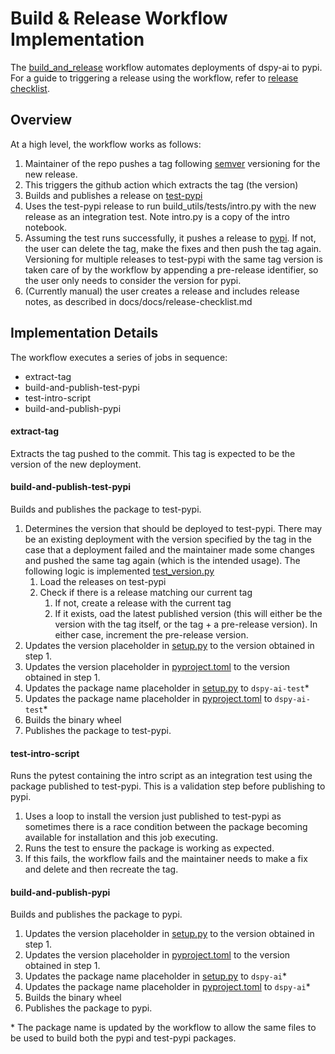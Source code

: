 # Build & Release Workflow Implementation

The [build_and_release](https://github.com/stanfordnlp/dspy/blob/main/.github/workflows/build_and_release.yml) workflow automates deployments of dspy-ai to pypi. For a guide to triggering a release using the workflow, refer to [release checklist](release-checklist.md).

## Overview

At a high level, the workflow works as follows: 

1. Maintainer of the repo pushes a tag following [semver](https://semver.org/) versioning for the new release.
2. This triggers the github action which extracts the tag (the version)
3. Builds and publishes a release on [test-pypi](https://test.pypi.org/project/dspy-ai-test/)
4. Uses the test-pypi release to run build_utils/tests/intro.py with the new release as an integration test. Note intro.py is a copy of the intro notebook.
5. Assuming the test runs successfully, it pushes a release to [pypi](https://pypi.org/project/dspy-ai/). If not, the user can delete the tag, make the fixes and then push the tag again. Versioning for multiple releases to test-pypi with the same tag version is taken care of by the workflow by appending a pre-release identifier, so the user only needs to consider the version for pypi. 
6. (Currently manual) the user creates a release and includes release notes, as described in docs/docs/release-checklist.md

## Implementation Details

The workflow executes a series of jobs in sequence: 
- extract-tag
- build-and-publish-test-pypi
- test-intro-script
- build-and-publish-pypi

#### extract-tag
Extracts the tag pushed to the commit. This tag is expected to be the version of the new deployment. 

#### build-and-publish-test-pypi
Builds and publishes the package to test-pypi.
1. Determines the version that should be deployed to test-pypi. There may be an existing deployment with the version specified by the tag in the case that a deployment failed and the maintainer made some changes and pushed the same tag again (which is the intended usage). The following logic is implemented [test_version.py](https://github.com/stanfordnlp/dspy/blob/main/build_utils/test_version.py)
    1. Load the releases on test-pypi
    1. Check if there is a release matching our current tag
        1. If not, create a release with the current tag
        1. If it exists, oad the latest published version (this will either be the version with the tag itself, or the tag + a pre-release version). In either case, increment the pre-release version.
1. Updates the version placeholder in [setup.py](https://github.com/stanfordnlp/dspy/blob/main/setup.py) to the version obtained in step 1.
1. Updates the version placeholder in [pyproject.toml](https://github.com/stanfordnlp/dspy/blob/main/pyproject.toml) to the version obtained in step 1.
1. Updates the package name placeholder in [setup.py](https://github.com/stanfordnlp/dspy/blob/main/setup.py) to  `dspy-ai-test`*
1. Updates the package name placeholder in [pyproject.toml](https://github.com/stanfordnlp/dspy/blob/main/pyproject.toml) to `dspy-ai-test`*
1. Builds the binary wheel
1. Publishes the package to test-pypi. 


#### test-intro-script
Runs the pytest containing the intro script as an integration test using the package published to test-pypi. This is a validation step before publishing to pypi.
1. Uses a loop to install the version just published to test-pypi as sometimes there is a race condition between the package becoming available for installation and this job executing.
2. Runs the test to ensure the package is working as expected. 
3. If this fails, the workflow fails and the maintainer needs to make a fix and delete and then recreate the tag.

#### build-and-publish-pypi
Builds and publishes the package to pypi.

1. Updates the version placeholder in [setup.py](https://github.com/stanfordnlp/dspy/blob/main/setup.py) to the version obtained in step 1.
1. Updates the version placeholder in [pyproject.toml](https://github.com/stanfordnlp/dspy/blob/main/pyproject.toml) to the version obtained in step 1.
1. Updates the package name placeholder in [setup.py](https://github.com/stanfordnlp/dspy/blob/main/setup.py) to  `dspy-ai`*
1. Updates the package name placeholder in [pyproject.toml](https://github.com/stanfordnlp/dspy/blob/main/pyproject.toml) to `dspy-ai`*
1. Builds the binary wheel
1. Publishes the package to pypi.


\* The package name is updated by the workflow to allow the same files to be used to build both the pypi and test-pypi packages.